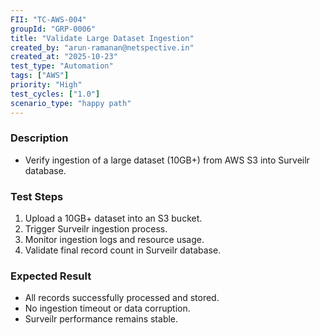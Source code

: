 ```yaml
---
FII: "TC-AWS-004"
groupId: "GRP-0006"
title: "Validate Large Dataset Ingestion"
created_by: "arun-ramanan@netspective.in"
created_at: "2025-10-23"
test_type: "Automation"
tags: ["AWS"]
priority: "High"
test_cycles: ["1.0"]
scenario_type: "happy path"
---
```

### Description
- Verify ingestion of a large dataset (10GB+) from AWS S3 into Surveilr database.

### Test Steps
1. Upload a 10GB+ dataset into an S3 bucket.  
2. Trigger Surveilr ingestion process.  
3. Monitor ingestion logs and resource usage.  
4. Validate final record count in Surveilr database.

### Expected Result
- All records successfully processed and stored.  
- No ingestion timeout or data corruption.  
- Surveilr performance remains stable.
